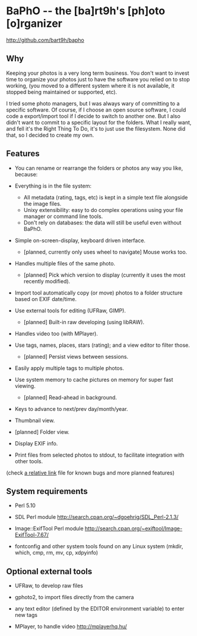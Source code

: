 BaPhO -- the [ba]rt9h's [ph]oto [o]rganizer
===========================================

http://github.com/bart9h/bapho


Why
---

Keeping your photos is a very long term business.
You don't want to invest time to organize your photos
just to have the software you relied on to stop working,
(you moved to a different system where it is not available,
it stopped being maintained or supported, etc).

I tried some photo managers, but I was always wary of
committing to a specific software. Of course, if I choose
an open source software, I could code a export/import
tool if I decide to switch to another one.
But I also didn't want to commit to a specific layout
for the folders. What I really want, and fell it's
the Right Thing To Do, it's to just use the filesystem.
None did that, so I decided to create my own.


Features
--------

- You can rename or rearrange the folders or photos
  any way you like, because:

- Everything is in the file system:
  - All metadata (rating, tags, etc) is kept in
    a simple text file alongside the image files.
  - Unixy extensibility: easy to do complex operations
    using your file manager or command line tools.
  - Don't rely on databases:
    the data will still be useful even without BaPhO.

- Simple on-screen-display, keyboard driven interface.
  - [planned, currently only uses wheel to navigate] Mouse works too.

- Handles multiple files of the same photo.
  - [planned] Pick which version to display
    (currently it uses the most recently modified).

- Import tool automatically copy (or move) photos to
  a folder structure based on EXIF date/time.

- Use external tools for editing (UFRaw, GIMP).
  - [planned] Built-in raw developing (using libRAW).

- Handles video too (with MPlayer).

- Use tags, names, places, stars (rating);
  and a view editor to filter those.
  - [planned] Persist views between sessions.

- Easily apply multiple tags to multiple photos.

- Use system memory to cache pictures on memory
  for super fast viewing.
  - [planned] Read-ahead in background.

- Keys to advance to next/prev day/month/year.

- Thumbnail view.

- [planned] Folder view.

- Display EXIF info.

- Print files from selected photos to stdout,
  to facilitate integration with other tools.

(check [a relative link](TODO.markdown) file for known bugs and more planned features)


System requirements
-------------------

- Perl 5.10

- SDL Perl module
  http://search.cpan.org/~dgoehrig/SDL_Perl-2.1.3/

- Image::ExifTool Perl module
  http://search.cpan.org/~exiftool/Image-ExifTool-7.67/

- fontconfig and other system tools found on
  any Linux system (mkdir, which, cmp, rm, mv, cp, xdpyinfo)


Optional external tools
-----------------------

- UFRaw, to develop raw files

- gphoto2, to import files directly from the camera

- any text editor (defined by the EDITOR environment variable) to enter new tags

- MPlayer, to handle video
  http://mplayerhq.hu/

